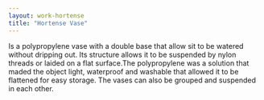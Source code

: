 ```yaml
---
layout: work-hortense
title: "Hortense Vase"
---
```


Is a polypropylene vase with a double base that allow sit to be watered without dripping out. Its structure allows it to be suspended by nylon threads or laided on a flat surface.The polypropylene was a solution that maded the object light, waterproof and washable that allowed it to be flattened for easy storage. The vases can also be grouped and suspended in each other.